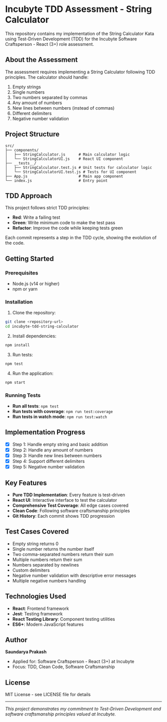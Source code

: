# Incubyte TDD Assessment - String Calculator

This repository contains my implementation of the String Calculator Kata using Test-Driven Development (TDD) for the Incubyte Software Craftsperson - React (3+) role assessment.

## About the Assessment

The assessment requires implementing a String Calculator following TDD principles. The calculator should handle:

1. Empty strings
2. Single numbers
3. Two numbers separated by commas
4. Any amount of numbers
5. New lines between numbers (instead of commas)
6. Different delimiters
7. Negative number validation

## Project Structure

```
src/
├── components/
│   ├── StringCalculator.js      # Main calculator logic
│   └── StringCalculatorUI.js    # React UI component
├── __tests__/
│   ├── StringCalculator.test.js # Unit tests for calculator logic
│   └── StringCalculatorUI.test.js # Tests for UI component
├── App.js                       # Main app component
└── index.js                     # Entry point
```

## TDD Approach

This project follows strict TDD principles:
- **Red**: Write a failing test
- **Green**: Write minimum code to make the test pass
- **Refactor**: Improve the code while keeping tests green

Each commit represents a step in the TDD cycle, showing the evolution of the code.

## Getting Started

### Prerequisites
- Node.js (v14 or higher)
- npm or yarn

### Installation

1. Clone the repository:
```bash
git clone <repository-url>
cd incubyte-tdd-string-calculator
```

2. Install dependencies:
```bash
npm install
```

3. Run tests:
```bash
npm test
```

4. Run the application:
```bash
npm start
```

### Running Tests

- **Run all tests**: `npm test`
- **Run tests with coverage**: `npm run test:coverage`
- **Run tests in watch mode**: `npm run test:watch`

## Implementation Progress

- [x] Step 1: Handle empty string and basic addition
- [x] Step 2: Handle any amount of numbers
- [x] Step 3: Handle new lines between numbers
- [x] Step 4: Support different delimiters
- [x] Step 5: Negative number validation

## Key Features

- **Pure TDD Implementation**: Every feature is test-driven
- **React UI**: Interactive interface to test the calculator
- **Comprehensive Test Coverage**: All edge cases covered
- **Clean Code**: Following software craftsmanship principles
- **Git History**: Each commit shows TDD progression

## Test Cases Covered

- Empty string returns 0
- Single number returns the number itself
- Two comma-separated numbers return their sum
- Multiple numbers return their sum
- Numbers separated by newlines
- Custom delimiters
- Negative number validation with descriptive error messages
- Multiple negative numbers handling

## Technologies Used

- **React**: Frontend framework
- **Jest**: Testing framework
- **React Testing Library**: Component testing utilities
- **ES6+**: Modern JavaScript features

## Author

**Saundarya Prakash**
- Applied for: Software Craftsperson - React (3+) at Incubyte
- Focus: TDD, Clean Code, Software Craftsmanship

## License

MIT License - see LICENSE file for details

---

*This project demonstrates my commitment to Test-Driven Development and software craftsmanship principles valued at Incubyte.*
